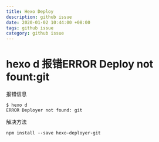 ```yaml
---
title: Hexo Deploy
description: github issue
date: 2020-01-02 10:44:00 +08:00
tags: github issue
category: github issue
---
```


# hexo d 报错ERROR Deploy not fount:git
报错信息
```
$ hexo d
ERROR Deployer not found: git
```

解决方法
``` 
npm install --save hexo-deployer-git
```